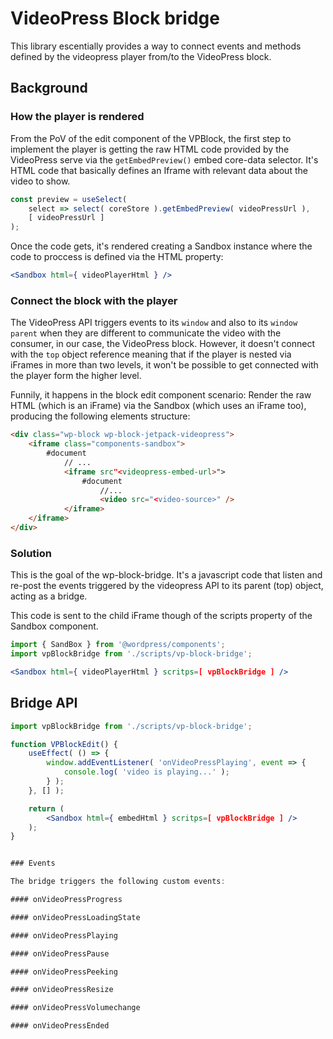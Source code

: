 # VideoPress Block bridge

This library escentially provides a way to connect events and methods defined by the videopress player from/to the VideoPress block.

## Background

### How the player is rendered

From the PoV of the edit component of the VPBlock, the first step to implement the player is getting the raw HTML code provided by the VideoPress serve via the `getEmbedPreview()` embed core-data selector.
It's HTML code that basically defines an Iframe with relevant data about the video to show.

```jsx
const preview = useSelect(
	select => select( coreStore ).getEmbedPreview( videoPressUrl ),
	[ videoPressUrl ]
);
```

Once the code gets, it's rendered creating a Sandbox instance where the code to proccess is defined via the HTML property:

```jsx
<Sandbox html={ videoPlayerHtml } />
```

### Connect the block with the player

The VideoPress API triggers events to its `window` and also to its `window parent` when they are different to communicate the video with the consumer, in our case, the VideoPress block.
However, it doesn't connect with the `top` object reference meaning that if the player is nested via iFrames in more than two levels, it won't be possible to get connected with the player form the higher level.

Funnily, it happens in the block edit component scenario: Render the raw HTML (which is an iFrame) via the Sandbox (which uses an iFrame too), producing the following elements structure:

```html
<div class="wp-block wp-block-jetpack-videopress">
	<iframe class="components-sandbox">
		#document
			// ...
			<iframe src"<videopress-embed-url>">
				#document
					//...
					<video src="<video-source>" />
			</iframe>
	</iframe>
</div>
```

### Solution

This is the goal of the wp-block-bridge. It's a javascript code that listen and re-post the events triggered by the videopress API to its parent (top) object, acting as a bridge.

This code is sent to the child iFrame though of the scripts property of the Sandbox component.

```jsx
import { SandBox } from '@wordpress/components';
import vpBlockBridge from './scripts/vp-block-bridge';

<Sandbox html={ videoPlayerHtml } scritps=[ vpBlockBridge ] />
```

## Bridge API

```jsx
import vpBlockBridge from './scripts/vp-block-bridge';

function VPBlockEdit() {
	useEffect( () => {
		window.addEventListener( 'onVideoPressPlaying', event => {
			console.log( 'video is playing...' );
		} );
	}, [] );

	return (
		<Sandbox html={ embedHtml } scritps=[ vpBlockBridge ] />
	);
}


### Events

The bridge triggers the following custom events:

#### onVideoPressProgress

#### onVideoPressLoadingState

#### onVideoPressPlaying

#### onVideoPressPause

#### onVideoPressPeeking

#### onVideoPressResize

#### onVideoPressVolumechange

#### onVideoPressEnded
